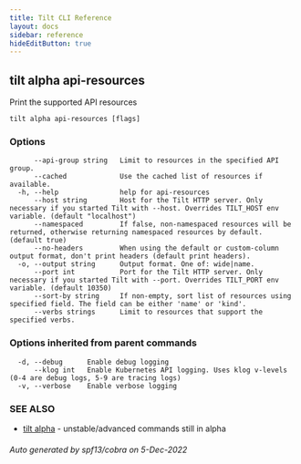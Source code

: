 ```yaml
---
title: Tilt CLI Reference
layout: docs
sidebar: reference
hideEditButton: true
---
```

## tilt alpha api-resources

Print the supported API resources

```
tilt alpha api-resources [flags]
```

### Options

```
      --api-group string   Limit to resources in the specified API group.
      --cached             Use the cached list of resources if available.
  -h, --help               help for api-resources
      --host string        Host for the Tilt HTTP server. Only necessary if you started Tilt with --host. Overrides TILT_HOST env variable. (default "localhost")
      --namespaced         If false, non-namespaced resources will be returned, otherwise returning namespaced resources by default. (default true)
      --no-headers         When using the default or custom-column output format, don't print headers (default print headers).
  -o, --output string      Output format. One of: wide|name.
      --port int           Port for the Tilt HTTP server. Only necessary if you started Tilt with --port. Overrides TILT_PORT env variable. (default 10350)
      --sort-by string     If non-empty, sort list of resources using specified field. The field can be either 'name' or 'kind'.
      --verbs strings      Limit to resources that support the specified verbs.
```

### Options inherited from parent commands

```
  -d, --debug      Enable debug logging
      --klog int   Enable Kubernetes API logging. Uses klog v-levels (0-4 are debug logs, 5-9 are tracing logs)
  -v, --verbose    Enable verbose logging
```

### SEE ALSO

* [tilt alpha](tilt_alpha.html)	 - unstable/advanced commands still in alpha

###### Auto generated by spf13/cobra on 5-Dec-2022
